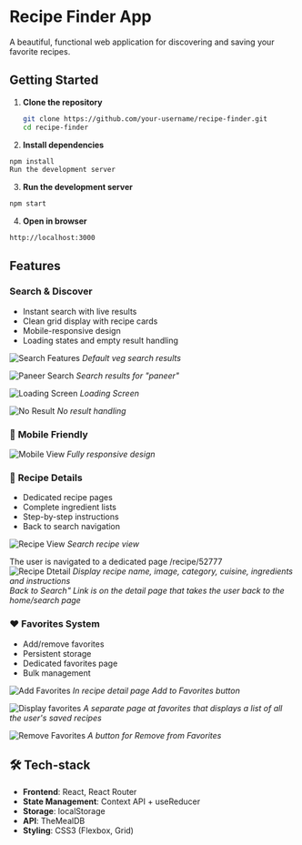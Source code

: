 # Recipe Finder App 
A beautiful, functional web application for discovering and saving your favorite recipes.

##  Getting Started

1. **Clone the repository**
   ```bash
   git clone https://github.com/your-username/recipe-finder.git
   cd recipe-finder
   ```
2. **Install dependencies**

  ```bash
  npm install
  Run the development server
```
3. **Run the development server**
  ```bash
  npm start
```

4. **Open in browser**
```text
http://localhost:3000
````
##  Features

###  **Search & Discover**
- Instant search with live results
- Clean grid display with recipe cards
- Mobile-responsive design
- Loading states and empty result handling

![Search Features](https://github.com/user-attachments/assets/aef191a4-4f14-45dd-bb15-e8a0bd810203)
*Default veg search results*

![Paneer Search](https://github.com/user-attachments/assets/be420b46-db5a-4ec9-80f4-60d3bf257720)
*Search results for "paneer"*

![Loading Screen](https://github.com/user-attachments/assets/1f32e8c0-edb2-4cf7-bed9-4e484d176bef)
*Loading Screen*

![No Result](https://github.com/user-attachments/assets/c565c01f-309a-474d-b222-61c62d15e636)
*No result handling*

### 📱 **Mobile Friendly**
![Mobile View](https://github.com/user-attachments/assets/d54c8f3e-cca5-4cd2-b4dc-9565fa8e614f)
*Fully responsive design*

### 📖 **Recipe Details**
- Dedicated recipe pages
- Complete ingredient lists
- Step-by-step instructions
- Back to search navigation

![Recipe View](https://github.com/user-attachments/assets/695f34bc-0fc9-4777-903c-8484291c5a16)
*Search recipe view*

The user is navigated to a dedicated page /recipe/52777</br>
![Recipe Dtetail](https://github.com/user-attachments/assets/8b4f6786-0867-453b-a2da-7f9b778c71c0) 
*Display recipe name, image, category, cuisine, ingredients and instructions*</br>
*Back to Search" Link is on the detail page that takes the user back to the home/search page*

### ❤ **Favorites System**
- Add/remove favorites
- Persistent storage
- Dedicated favorites page
- Bulk management

![Add Favorites](https://github.com/user-attachments/assets/22362876-81df-4f9b-855d-69a4366bccc7)
*In recipe detail page Add to Favorites button*

![Display favorites](https://github.com/user-attachments/assets/6689d495-f572-4f9e-a3c6-4a48d95822a8)
*A separate page at favorites that displays a list of all the user's saved recipes*


![Remove Favorites](https://github.com/user-attachments/assets/314dd2b1-e983-486e-8969-c5b9fe133989)
*A button for Remove from Favorites*


## 🛠 Tech-stack
- **Frontend**: React, React Router
- **State Management**: Context API + useReducer
- **Storage**: localStorage
- **API**: TheMealDB
- **Styling**: CSS3 (Flexbox, Grid)



